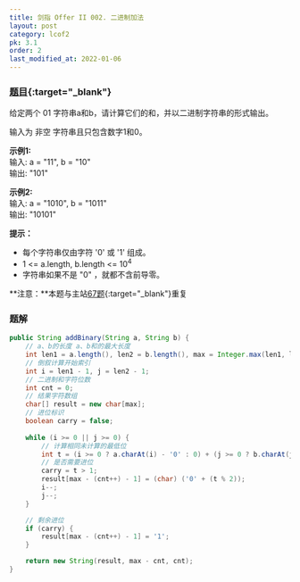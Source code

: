 ```yaml
---
title: 剑指 Offer II 002. 二进制加法
layout: post
category: lcof2
pk: 3.1
order: 2
last_modified_at: 2022-01-06
---
```


### [题目](https://leetcode.cn/problems/JFETK5/){:target="_blank"}

给定两个 01 字符串a和b，请计算它们的和，并以二进制字符串的形式输出。

输入为 非空 字符串且只包含数字1和0。

**示例1:**  
输入: a = "11", b = "10"  
输出: "101"  

**示例2:**  
输入: a = "1010", b = "1011"  
输出: "10101"

**提示：**
- 每个字符串仅由字符 '0' 或 '1' 组成。
- 1 <= a.length, b.length <= 10<sup>4</sup>
- 字符串如果不是 "0" ，就都不含前导零。

**注意：**本题与主站[67题](https://leetcode.cn/problems/add-binary/){:target="_blank"}重复

### 题解

```java
public String addBinary(String a, String b) {
    // a、b的长度 a、b和的最大长度
    int len1 = a.length(), len2 = b.length(), max = Integer.max(len1, len2) + 1;
    // 倒叙计算开始索引
    int i = len1 - 1, j = len2 - 1;
    // 二进制和字符位数
    int cnt = 0;
    // 结果字符数组
    char[] result = new char[max];
    // 进位标识
    boolean carry = false;
    
    while (i >= 0 || j >= 0) {
        // 计算相同未计算的最低位
        int t = (i >= 0 ? a.charAt(i) - '0' : 0) + (j >= 0 ? b.charAt(j) - '0' : 0) + (carry ? 1 : 0);
        // 是否需要进位
        carry = t > 1;
        result[max - (cnt++) - 1] = (char) ('0' + (t % 2));
        i--;
        j--;
    }

    // 剩余进位
    if (carry) {
        result[max - (cnt++) - 1] = '1';
    }

    return new String(result, max - cnt, cnt);
}
```
